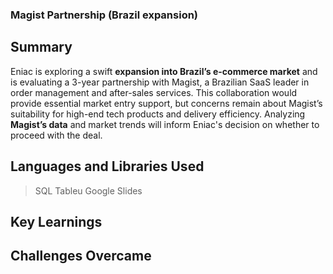### Magist Partnership (Brazil expansion)

## Summary
Eniac is exploring a swift **expansion into Brazil’s e-commerce market** and is evaluating a 3-year partnership with Magist, a Brazilian SaaS leader in order management and after-sales services. This collaboration would provide essential market entry support, but concerns remain about Magist’s suitability for high-end tech products and delivery efficiency. Analyzing **Magist’s data** and market trends will inform Eniac's decision on whether to proceed with the deal.

## Languages and Libraries Used
> SQL
> Tableu 
> Google Slides 

## Key Learnings

## Challenges Overcame
